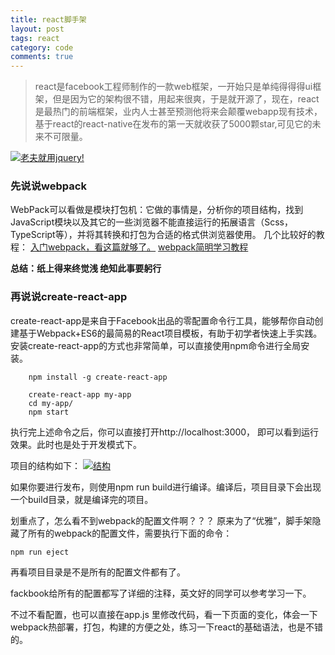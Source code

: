```yaml
---
title: react脚手架
layout: post
tags: react
category: code
comments: true
---
```

> react是facebook工程师制作的一款web框架，一开始只是单纯得得得ui框架，但是因为它的架构很不错，用起来很爽，于是就开源了，现在，react是最热门的前端框架，业内人士甚至预测他将来会颠覆webapp现有技术，基于react的react-native在发布的第一天就收获了5000颗star,可见它的未来不可限量。

[![老夫就用jquery!](http://ot5267s9k.bkt.clouddn.com/v2-d6281f9eae238597d7c3eef15171d4fa_hd.jpg "老夫就用jquery!")](http://ot5267s9k.bkt.clouddn.com/v2-d6281f9eae238597d7c3eef15171d4fa_hd.jpg "老夫就用jquery!")

### 先说说webpack
WebPack可以看做是模块打包机：它做的事情是，分析你的项目结构，找到JavaScript模块以及其它的一些浏览器不能直接运行的拓展语言（Scss，TypeScript等），并将其转换和打包为合适的格式供浏览器使用。
几个比较好的教程：
[入门webpack，看这篇就够了。](http://www.jianshu.com/p/42e11515c10f "入门webpack，看这篇就够了。")
[webpack简明学习教程](http://www.jianshu.com/p/b95bbcfc590d "wwebpack简明学习教程")

**总结：纸上得来终觉浅 绝知此事要躬行**

### 再说说create-react-app

create-react-app是来自于Facebook出品的零配置命令行工具，能够帮你自动创建基于Webpack+ES6的最简易的React项目模板，有助于初学者快速上手实践。安装create-react-app的方式也非常简单，可以直接使用npm命令进行全局安装。
```shell
    npm install -g create-react-app
    
    create-react-app my-app
    cd my-app/
    npm start
```	
	
执行完上述命令之后，你可以直接打开http://localhost:3000， 即可以看到运行效果。此时也是处于开发模式下。

项目的结构如下：
[![结构](http://ot5267s9k.bkt.clouddn.com/webappreact.PNG "结构")](http://ot5267s9k.bkt.clouddn.com/webappreact.PNG "结构")

如果你要进行发布，则使用npm run build进行编译。编译后，项目目录下会出现一个build目录，就是编译完的项目。

划重点了，怎么看不到webpack的配置文件啊？？？
原来为了“优雅”，脚手架隐藏了所有的webpack的配置文件，需要执行下面的命令：

`npm run eject`

再看项目目录是不是所有的配置文件都有了。

fackbook给所有的配置都写了详细的注释，英文好的同学可以参考学习一下。

不过不看配置，也可以直接在app.js 里修改代码，看一下页面的变化，体会一下webpack热部署，打包，构建的方便之处，练习一下react的基础语法，也是不错的。


